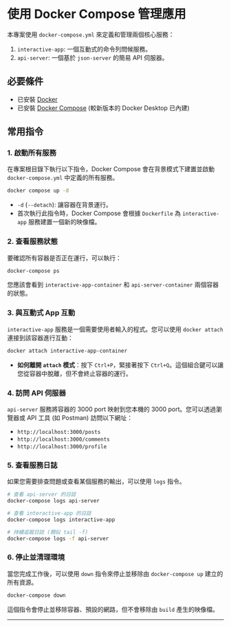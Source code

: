 # 使用 Docker Compose 管理應用

本專案使用 `docker-compose.yml` 來定義和管理兩個核心服務：

1.  `interactive-app`: 一個互動式的命令列問候服務。
2.  `api-server`: 一個基於 `json-server` 的簡易 API 伺服器。

## 必要條件

-   已安裝 [Docker](https://www.docker.com/get-started)
-   已安裝 [Docker Compose](https://docs.docker.com/compose/install/) (較新版本的 Docker Desktop 已內建)

## 常用指令

### 1. 啟動所有服務

在專案根目錄下執行以下指令，Docker Compose 會在背景模式下建置並啟動 `docker-compose.yml` 中定義的所有服務。

```bash
docker compose up -d
```

-   `-d` (`--detach`): 讓容器在背景運行。
-   首次執行此指令時，Docker Compose 會根據 `Dockerfile` 為 `interactive-app` 服務建置一個新的映像檔。

### 2. 查看服務狀態

要確認所有容器是否正在運行，可以執行：

```bash
docker-compose ps
```

您應該會看到 `interactive-app-container` 和 `api-server-container` 兩個容器的狀態。

### 3. 與互動式 App 互動

`interactive-app` 服務是一個需要使用者輸入的程式。您可以使用 `docker attach` 連接到該容器進行互動：

```bash
docker attach interactive-app-container
```

-   **如何離開 `attach` 模式**：按下 `Ctrl+P`，緊接著按下 `Ctrl+Q`。這個組合鍵可以讓您從容器中脫離，但不會終止容器的運行。

### 4. 訪問 API 伺服器

`api-server` 服務將容器的 3000 port 映射到您本機的 3000 port。您可以透過瀏覽器或 API 工具 (如 Postman) 訪問以下網址：

-   `http://localhost:3000/posts`
-   `http://localhost:3000/comments`
-   `http://localhost:3000/profile`

### 5. 查看服務日誌

如果您需要排查問題或查看某個服務的輸出，可以使用 `logs` 指令。

```bash
# 查看 api-server 的日誌
docker-compose logs api-server

# 查看 interactive-app 的日誌
docker-compose logs interactive-app

# 持續追蹤日誌 (類似 tail -f)
docker-compose logs -f api-server
```

### 6. 停止並清理環境

當您完成工作後，可以使用 `down` 指令來停止並移除由 `docker-compose up` 建立的所有資源。

```bash
docker-compose down
```

這個指令會停止並移除容器、預設的網路，但不會移除由 `build` 產生的映像檔。

---
